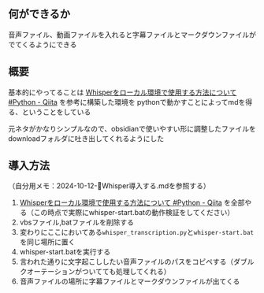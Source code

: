 ## 何ができるか
音声ファイル、動画ファイルを入れると字幕ファイルとマークダウンファイルがでてくるようにできる

## 概要
基本的にやってることは
[Whisperをローカル環境で使用する方法について #Python - Qiita](https://qiita.com/ussoewwin/items/37a464cd0baebb195275)
を参考に構築した環境を
pythonで動かすことによってmdを得る、ということをしている

元ネタがかなりシンプルなので、obsidianで使いやすい形に調整したファイルをdownloadフォルダに吐き出してくれるようにした

## 導入方法
（自分用メモ：2024-10-12-📝Whisper導入する.mdを参照する）

1. [Whisperをローカル環境で使用する方法について #Python - Qiita](https://qiita.com/ussoewwin/items/37a464cd0baebb195275) を全部やる（この時点で実際にwhisper-start.batの動作検証をしてください）
2. vbsファイル,batファイルを削除する
3. 変わりにここにおいてある`whisper_transcription.py`と`whisper-start.bat`を同じ場所に置く
4. whisper-start.batを実行する
5. 言われた通りに文字起こししたい音声ファイルのパスをコピペする（ダブルクオーテーションがついてても処理してくれる）
6. 音声ファイルの場所に字幕ファイルとマークダウンファイルが出てくる
